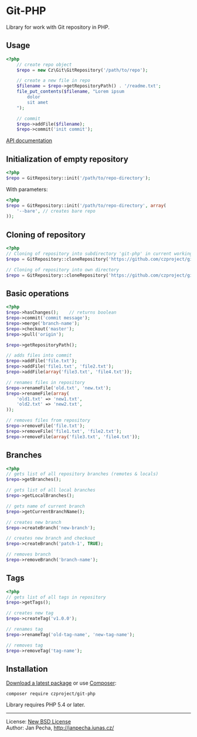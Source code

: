 Git-PHP
=======

Library for work with Git repository in PHP.

Usage
-----

``` php
<?php
	// create repo object
	$repo = new Cz\Git\GitRepository('/path/to/repo');

	// create a new file in repo
	$filename = $repo->getRepositoryPath() . '/readme.txt';
	file_put_contents($filename, "Lorem ipsum
		dolor
		sit amet
	");

	// commit
	$repo->addFile($filename);
	$repo->commit('init commit');
```

[API documentation](http://api.iunas.cz/git-php/)


Initialization of empty repository
----------------------------------

``` php
<?php
$repo = GitRepository::init('/path/to/repo-directory');
```

With parameters:

``` php
<?php
$repo = GitRepository::init('/path/to/repo-directory', array(
	'--bare', // creates bare repo
));
```


Cloning of repository
---------------------

``` php
<?php
// Cloning of repository into subdirectory 'git-php' in current working directory
$repo = GitRepository::cloneRepository('https://github.com/czproject/git-php.git');

// Cloning of repository into own directory
$repo = GitRepository::cloneRepository('https://github.com/czproject/git-php.git', '/path/to/my/subdir');
```


Basic operations
----------------

``` php
<?php
$repo->hasChanges();    // returns boolean
$repo->commit('commit message');
$repo->merge('branch-name');
$repo->checkout('master');
$repo->pull('origin');

$repo->getRepositoryPath();

// adds files into commit
$repo->addFile('file.txt');
$repo->addFile('file1.txt', 'file2.txt');
$repo->addFile(array('file3.txt', 'file4.txt'));

// renames files in repository
$repo->renameFile('old.txt', 'new.txt');
$repo->renameFile(array(
    'old1.txt' => 'new1.txt',
    'old2.txt' => 'new2.txt',
));

// removes files from repository
$repo->removeFile('file.txt');
$repo->removeFile('file1.txt', 'file2.txt');
$repo->removeFile(array('file3.txt', 'file4.txt'));
```



Branches
--------

``` php
<?php
// gets list of all repository branches (remotes & locals)
$repo->getBranches();

// gets list of all local branches
$repo->getLocalBranches();

// gets name of current branch
$repo->getCurrentBranchName();

// creates new branch
$repo->createBranch('new-branch');

// creates new branch and checkout
$repo->createBranch('patch-1', TRUE);

// removes branch
$repo->removeBranch('branch-name');
```


Tags
----

``` php
<?php
// gets list of all tags in repository
$repo->getTags();

// creates new tag
$repo->createTag('v1.0.0');

// renames tag
$repo->renameTag('old-tag-name', 'new-tag-name');

// removes tag
$repo->removeTag('tag-name');
```


Installation
------------

[Download a latest package](https://github.com/czproject/git-php/releases) or use [Composer](http://getcomposer.org/):

```
composer require czproject/git-php
```

Library requires PHP 5.4 or later.

------------------------------

License: [New BSD License](license.md)
<br>Author: Jan Pecha, http://janpecha.iunas.cz/
